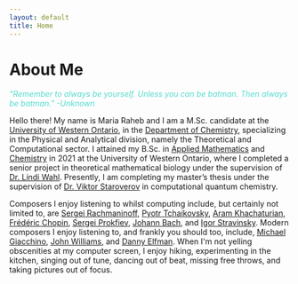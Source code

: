 ```yaml
---
layout: default
title: Home
---
```


<h1 class="title">About Me</h1> <!-- Don't delete this unless you want your title to disappear! -->

<span style = "color:#55DBCD">*"Remember to always be yourself. Unless you can be batman. Then always be batman." -Unknown* </span>

Hello there!
My name is Maria Raheb and I am a M.Sc. candidate at the [University of Western Ontario](https://www.uwo.ca/), in the [Department of Chemistry](https://www.uwo.ca/chem/graduate/index.html), specializing in the Physical and Analytical division, namely the Theoretical and Computational sector. I attained my B.Sc. in [Applied Mathematics](https://www.math.uwo.ca/) and [Chemistry](https://www.uwo.ca/chem/) in 2021 at the University of Western Ontario, where I completed a senior project in theoretical mathematical biology under the supervision of [Dr. Lindi Wahl](https://publish.uwo.ca/~lwahl/). Presently, I am completing my master’s thesis under the supervision of [Dr. Viktor Staroverov](https://publish.uwo.ca/~vstarove/index.html) in computational quantum chemistry. 

Composers I enjoy listening to whilst computing include, but certainly not limited to, are [Sergei Rachmaninoff](https://open.spotify.com/artist/0Kekt6CKSo0m5mivKcoH51?si=f_KrCXQOQiOPgLTAPAetYg), [Pyotr Tchaikovsky](https://open.spotify.com/artist/3MKCzCnpzw3TjUYs2v7vDA?si=0Q1OiFcgSVaGPrsYcEO7og), [Aram Khachaturian](https://open.spotify.com/artist/5WIoytpqi3VWoFSHnl49in?si=SBmdaDu8RYyuN7uCSGgJ6g), [Frédéric Chopin](https://open.spotify.com/artist/7y97mc3bZRFXzT2szRM4L4?si=4e7ZZvC0R5eo4ura1qBbQw), [Sergei Prokfiev](https://open.spotify.com/artist/4kHtgiRnpmFIV5Tm4BIs8l?si=Ctj-Toc1RQKp6-J3JdI7HA), [Johann Bach](https://open.spotify.com/artist/5aIqB5nVVvmFsvSdExz408?si=Lw4IxE96QI6FWMdpxQq_qg), and [Igor Stravinsky](https://open.spotify.com/artist/7ie36YytMoKtPiL7tUvmoE?si=h3aGZoZZQxqsvCfqVhk69g). Modern composers I enjoy listening to, and frankly you should too, include, [Michael Giacchino](https://open.spotify.com/artist/4kLvhMAuCloLxoP1aVM7Lr?si=h-9yipyoQ2OEV8Yjo3aFmA), [John Williams](https://open.spotify.com/artist/3dRfiJ2650SZu6GbydcHNb?si=GxXJcTpkTEq-5T0W5HSYHQ), and [Danny Elfman](https://open.spotify.com/artist/5qBZETtyzfYnXOobDXbmcD?si=ffJAiL2ESviO35nPK0dCUA). When I'm not yelling obscenities at my computer screen, I enjoy hiking, experimenting in the kitchen, singing out of tune, dancing out of beat, missing free throws, and taking pictures out of focus.

